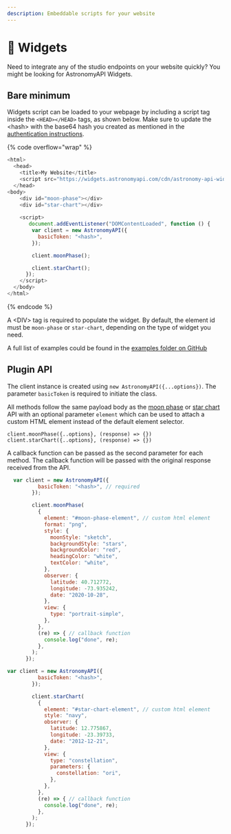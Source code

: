 ```yaml
---
description: Embeddable scripts for your website
---
```


# 🧩 Widgets

Need to integrate any of the studio endpoints on your website quickly? You might be looking for AstronomyAPI Widgets.

## Bare minimum

Widgets script can be loaded to your webpage by including a script tag inside the `<HEAD></HEAD>` tags, as shown below. Make sure to update the \<hash> with the base64 hash you created as mentioned in the [authentication instructions](../#basic-authentication).

{% code overflow="wrap" %}
```javascript
<html>
  <head>
    <title>My Website</title>
    <script src="https://widgets.astronomyapi.com/cdn/astronomy-api-widgets.js"></script>
  </head>
<body>
    <div id="moon-phase"></div>
    <div id="star-chart"></div>
    
    <script>
       document.addEventListener("DOMContentLoaded", function () {
        var client = new AstronomyAPI({
          basicToken: "<hash>",
        });

        client.moonPhase();

        client.starChart();
      });
    </script>
  </body>
</html>
```
{% endcode %}

A \<DIV> tag is required to populate the widget. By default, the element id must be `moon-phase` or `star-chart`, depending on the type of widget you need.

A full list of examples could be found in the [examples folder on GitHub](https://github.com/AstronomyAPI/Widgets/tree/main/examples)

## Plugin API

The client instance is created using `new AstronomyAPI({...options})`. The parameter `basicToken` is required to initiate the class.

All methods follow the same payload body as the [moon phase](studio/moon-phase.md) or [star chart](studio/star-chart.md) API with an optional parameter `element` which can be used to attach a custom HTML element instead of the default element selector.

```
client.moonPhase({..options}, (response) => {})
client.starChart({..options}, (response) => {})
```

A callback function can be passed as the second parameter for each method. The callback function will be passed with the original response received from the API.

```javascript
  var client = new AstronomyAPI({
          basicToken: "<hash>", // required
        });

        client.moonPhase(
          {
            element: "#moon-phase-element", // custom html element
            format: "png",
            style: {
              moonStyle: "sketch",
              backgroundStyle: "stars",
              backgroundColor: "red",
              headingColor: "white",
              textColor: "white",
            },
            observer: {
              latitude: 40.712772,
              longitude: -73.935242,
              date: "2020-10-28",
            },
            view: {
              type: "portrait-simple",
            },
          },
          (re) => { // callback function
            console.log("done", re);
          },
        );
      });
```

```javascript
var client = new AstronomyAPI({
          basicToken: "<hash>",
        });

        client.starChart(
          {
            element: "#star-chart-element", // custom html element
            style: "navy",
            observer: {
              latitude: 12.775867,
              longitude: -23.39733,
              date: "2012-12-21",
            },
            view: {
              type: "constellation",
              parameters: {
                constellation: "ori",
              },
            },
          },
          (re) => { // callback function
            console.log("done", re);
          },
        );
      });
```
